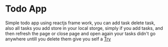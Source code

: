 # Todo App
Simple todo app using reactjs frame work, you can add task delete task,
also all tasks you add store in your local storge, simply if you add tasks,
and then refresh the page or close page and open again your tasks didn't go
anywhere untill you delete them give you self a [Try](https://yuribenjamin.github.io/todoapp/)
